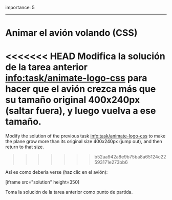 importance: 5

---

# Animar el avión volando (CSS)

<<<<<<< HEAD
Modifica la solución de la tarea anterior <info:task/animate-logo-css> para hacer que el avión crezca más que su tamaño original 400x240px (saltar fuera), y luego vuelva a ese tamaño.
=======
Modify the solution of the previous task <info:task/animate-logo-css> to make the plane grow more than its original size 400x240px (jump out), and then return to that size.
>>>>>>> b52aa942a8e9b75ba8a65124c22593171e273bb6

Así es como debería verse (haz clic en el avión):

[iframe src="solution" height=350]

Toma la solución de la tarea anterior como punto de partida.
